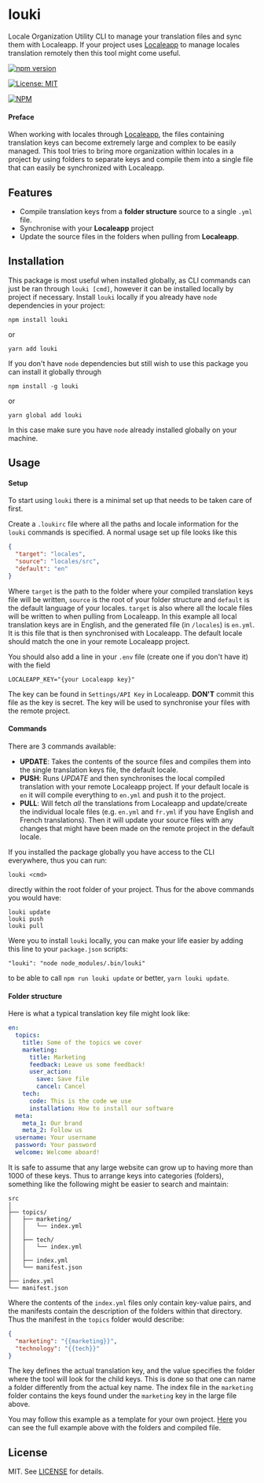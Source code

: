 # louki
Locale Organization Utility CLI to manage your translation files and sync them with Localeapp. If your project uses [Localeapp](https://www.localeapp.com/) to manage locales translation remotely then this tool might come useful.

[![npm version](https://img.shields.io/npm/v/louki.svg?style=flat-square)](https://www.npmjs.com/package/louki)

[![License: MIT](https://img.shields.io/badge/License-MIT-yellow.svg?style=flat-square)](LICENSE)

[![NPM](https://nodei.co/npm/louki.png?compact=true)](https://www.npmjs.com/package/louki)


#### Preface
When working with locales through [Localeapp](https://www.localeapp.com/), the files containing translation keys can become extremely large and complex to be easily managed. This tool tries to bring more organization within locales in a project by using folders to separate keys and compile them into a single file that can easily be synchronized with Localeapp.

## Features
- Compile translation keys from a __folder structure__ source to a single `.yml` file.
- Synchronise with your __Localeapp__ project
- Update the source files in the folders when pulling from __Localeapp__.

## Installation

This package is most useful when installed globally, as CLI commands can just be ran through `louki [cmd]`, however it can be installed locally by project if necessary. Install `louki` locally if you already have `node` dependencies in your project:

 ```
 npm install louki
 ```
 or
 ```
 yarn add louki
 ```

 If you don't have `node` dependencies but still wish to use this package you can install it globally through
 ```
 npm install -g louki
 ```
 or
 ```
 yarn global add louki
 ```

 In this case make sure you have `node` already installed globally on your machine.

## Usage

#### Setup
To start using `louki` there is a minimal set up that needs to be taken care of first.

Create a `.loukirc` file where all the paths and locale information for the `louki` commands is specified. A normal usage set up file looks like this
```json
{
  "target": "locales",
  "source": "locales/src",
  "default": "en"
}
```

Where `target` is the path to the folder where your compiled translation keys file will be written, `source` is the root of your folder structure and `default` is the default language of your locales. `target` is also where all the locale files will be written to when pulling from Localeapp. In this example all local translation keys are in English, and the generated file (in `/locales`) is `en.yml`. It is this file that is then synchronised with Localeapp. The default locale should match the one in your remote  Localeapp project.

You should also add a line in your `.env` file (create one if you don't have it) with the field

```
LOCALEAPP_KEY="{your Localeapp key}"
```
The key can be found in `Settings/API Key` in Localeapp. __DON'T__ commit this file as the key is secret. The key will be used to synchronise your files with the remote project.

#### Commands
There are 3 commands available:
- __UPDATE__: Takes the contents of the source files and compiles them into the single translation keys file, the default locale.
- __PUSH__: Runs _UPDATE_ and then synchronises the local compiled translation with your remote Localeapp project. If your default locale is `en` it will compile everything to `en.yml` and push it to the project.
- __PULL__: Will fetch _all_ the translations from Localeapp and update/create the individual locale files (e.g. `en.yml` and `fr.yml` if you have English and French translations). Then it will update your source files with any changes that might have been made on the remote project in the default locale.


If you installed the package globally you have access to the CLI everywhere, thus you can run:
```
louki <cmd>
```
directly within the root folder of your project. Thus for the above commands you would have:

```
louki update
louki push
louki pull
```

Were you to install `louki` locally, you can make your life easier by adding this line to your `package.json` scripts:

```
"louki": "node node_modules/.bin/louki"
```

to be able to call `npm run louki update` or better, `yarn louki update`.


#### Folder structure

Here is what a typical translation key file might look like:
```yml
en:
  topics:
    title: Some of the topics we cover
    marketing:
      title: Marketing
      feedback: Leave us some feedback!
      user_action:
        save: Save file
        cancel: Cancel
    tech:
      code: This is the code we use
      installation: How to install our software
  meta:
    meta_1: Our brand
    meta_2: Follow us
  username: Your username
  password: Your password
  welcome: Welcome aboard!
```

It is safe to assume that any large website can grow up to having more than 1000 of these keys. Thus to arrange keys into categories (folders), something like the following might be easier to search and maintain:

```
src
│
├── topics/
│   ├── marketing/
│   │   └── index.yml
│   │
│   ├── tech/
│   │   └── index.yml
│   │
│   ├── index.yml
│   └── manifest.json
│
├── index.yml
└── manifest.json
```

Where the contents of the `index.yml` files only contain key-value pairs, and the manifests contain the description of the folders within that directory. Thus the manifest in the `topics` folder would describe:

```json
{
  "marketing": "{{marketing}}",
  "technology": "{{tech}}"
}
```
The key defines the actual translation key, and the value specifies the folder where the tool will look for the child keys. This is done so that one can name a folder differently from the actual key name. The index file in the `marketing` folder contains the keys found under the `marketing` key in the large file above.

You may follow this example as a template for your own project. [Here](/examples) you can see the full example above with the folders and compiled file.



## License

MIT. See [LICENSE](LICENSE) for details.
